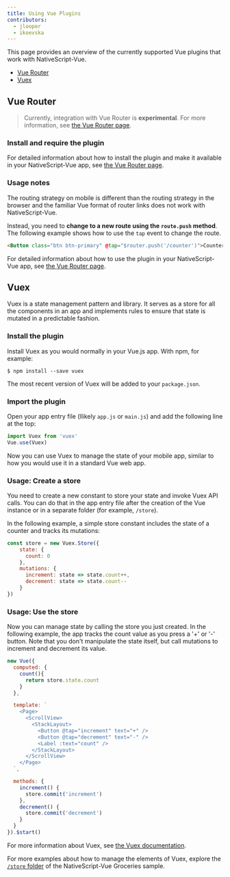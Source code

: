 ```yaml
---
title: Using Vue Plugins
contributors:
  - jlooper
  - ikoevska
---
```

This page provides an overview of the currently supported Vue plugins that work with NativeScript-Vue.

* [Vue Router](#vue-router)
* [Vuex](#vuex)

## Vue Router

> Currently, integration with Vue Router is **experimental**. For more information, see [the Vue Router page](/en/docs/routing/vue-router/).

### Install and require the plugin

For detailed information about how to install the plugin and make it available in your NativeScript-Vue app, see [the Vue Router page](/en/docs/routing/vue-router/).

### Usage notes

The routing strategy on mobile is different than the routing strategy in the browser and the familiar Vue format of router links does not work with NativeScript-Vue.

Instead, you need to **change to a new route using the `route.push` method**. The following example shows how to use the `tap` event to change the route.

```HTML
<Button class="btn btn-primary" @tap="$router.push('/counter')">Counter</Button>
```

For detailed information about how to use the plugin in your NativeScript-Vue app, see [the Vue Router page](/en/docs/routing/vue-router/).

## Vuex

Vuex is a state management pattern and library. It serves as a store for all the components in an app and implements rules to ensure that state is mutated in a predictable fashion.

### Install the plugin

Install Vuex as you would normally in your Vue.js app. With npm, for example:

```shell
$ npm install --save vuex
```

The most recent version of Vuex will be added to your `package.json`.

### Import the plugin

Open your app entry file (llikely `app.js` or `main.js`) and add the following line at the top:

```js
import Vuex from 'vuex'
Vue.use(Vuex)
```

Now you can use Vuex to manage the state of your mobile app, similar to how you would use it in a standard Vue web app.

### Usage: Create a store

You need to create a new constant to store your state and invoke Vuex API calls. You can do that in the app entry file after the creation of the Vue instance or in a separate folder (for example, `/store`).

In the following example, a simple store constant includes the state of a counter and tracks its mutations:

```js
const store = new Vuex.Store({
    state: {
      count: 0
    },
    mutations: {
      increment: state => state.count++,
      decrement: state => state.count--
    }
})
```

### Usage: Use the store

Now you can manage state by calling the store you just created. In the following example, the app tracks the count value as you press a '+' or '-' button. Note that you don't manipulate the state itself, but call mutations to increment and decrement its value.

```js
new Vue({
  computed: {
    count(){
      return store.state.count
    }
  },

  template: `
    <Page>
      <ScrollView>
        <StackLayout>
          <Button @tap="increment" text="+" />
          <Button @tap="decrement" text="-" />
          <Label :text="count" />
        </StackLayout>
      </ScrollView>
    </Page>
  `,

  methods: {
    increment() {
      store.commit('increment')
    },
    decrement() {
      store.commit('decrement')
    }
  }
}).$start()
```

For more information about Vuex, see [the Vuex documentation](https://vuex.vuejs.org/en/core-concepts.html).

For more examples about how to manage the elements of Vuex, explore the [`/store` folder](https://github.com/tralves/groceries-ns-vue/tree/master/src/store/) of the NativeScript-Vue Groceries sample.
